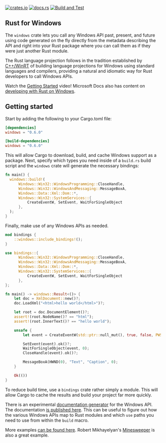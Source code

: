 [![crates.io](https://img.shields.io/crates/v/windows.svg)](https://crates.io/crates/windows)
[![docs.rs](https://docs.rs/windows/badge.svg)](https://docs.rs/windows)
[![Build and Test](https://github.com/microsoft/windows-rs/workflows/Build%20and%20Test/badge.svg?event=push)](https://github.com/microsoft/windows-rs/actions)

## Rust for Windows

The `windows` crate lets you call any Windows API past, present, and future using code generated on the fly directly from the metadata describing the API and right into your Rust package where you can call them as if they were just another Rust module.

The Rust language projection follows in the tradition established by [C++/WinRT](https://github.com/microsoft/cppwinrt) of building language projections for Windows using standard languages and compilers, providing a natural and idiomatic way for Rust developers to call Windows APIs.

Watch the [Getting Started](https://www.youtube.com/watch?v=LajquCjHXK4) video! Microsoft Docs also has content on [developing with Rust on Windows](https://docs.microsoft.com/en-us/windows/dev-environment/rust/).

## Getting started

Start by adding the following to your Cargo.toml file:

```toml
[dependencies]
windows = "0.6.0"

[build-dependencies]
windows = "0.6.0"
```

This will allow Cargo to download, build, and cache Windows support as a package. Next, specify which types you need inside of a `build.rs` build script and the `windows` crate will generate the necessary bindings:

```rust
fn main() {
  windows::build!(
      Windows::Win32::WindowsProgramming::CloseHandle,
      Windows::Win32::WindowsAndMessaging::MessageBoxA,
      Windows::Data::Xml::Dom::*,
      Windows::Win32::SystemServices::{
          CreateEventW, SetEvent, WaitForSingleObject
      },
  );
}
```

Finally, make use of any Windows APIs as needed.

```rust
mod bindings {
    ::windows::include_bindings!();
}

use bindings::{
      Windows::Win32::WindowsProgramming::CloseHandle,
      Windows::Win32::WindowsAndMessaging::MessageBoxA,
      Windows::Data::Xml::Dom::*,
      Windows::Win32::SystemServices::{
          CreateEventW, SetEvent, WaitForSingleObject
      },
};

fn main() -> windows::Result<()> {
    let doc = XmlDocument::new()?;
    doc.LoadXml("<html>hello world</html>")?;

    let root = doc.DocumentElement()?;
    assert!(root.NodeName()? == "html");
    assert!(root.InnerText()? == "hello world");

    unsafe {
        let event = CreateEventW(std::ptr::null_mut(), true, false, PWSTR::default());

        SetEvent(event).ok()?;
        WaitForSingleObject(event, 0);
        CloseHandle(event).ok()?;

        MessageBoxA(HWND(0), "Text", "Caption", 0);
    }

    Ok(())
}
```

To reduce build time, use a `bindings` crate rather simply a module. This will allow Cargo to cache the results and build your project far more quickly.

There is an experimental [documentation generator](https://github.com/microsoft/windows-docs-rs) for the Windows API. The documentation [is published here](https://microsoft.github.io/windows-docs-rs/). This can be useful to figure out how the various Windows APIs map to Rust modules and which `use` paths you need to use from within the `build` macro.

More examples [can be found here](examples). Robert Mikhayelyan's [Minesweeper](https://github.com/robmikh/minesweeper-rs) is also a great example.
